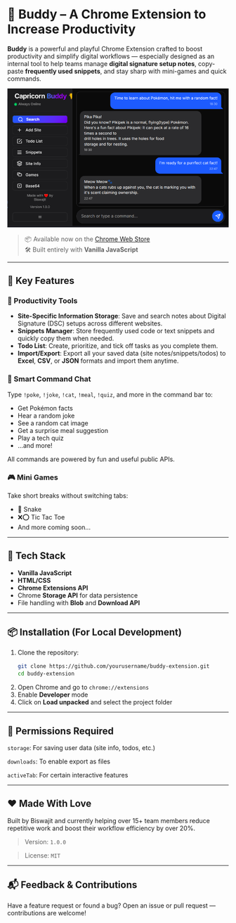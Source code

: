 # 🧠 Buddy – A Chrome Extension to Increase Productivity

**Buddy** is a powerful and playful Chrome Extension crafted to boost productivity and simplify digital workflows — especially designed as an internal tool to help teams manage **digital signature setup notes**, copy-paste **frequently used snippets**, and stay sharp with mini-games and quick commands.

![screenshot](./Screenshot.png)

> 📦 Available now on the [Chrome Web Store](https://chromewebstore.google.com/detail/capricorn-buddy/fhglkkipgomcdobnmpjnghjkcdnkkffi)  
> 🛠️ Built entirely with **Vanilla JavaScript**

---

## 🚀 Key Features

### 💼 Productivity Tools
- **Site-Specific Information Storage**: Save and search notes about Digital Signature (DSC) setups across different websites.
- **Snippets Manager**: Store frequently used code or text snippets and quickly copy them when needed.
- **Todo List**: Create, prioritize, and tick off tasks as you complete them.
- **Import/Export**: Export all your saved data (site notes/snippets/todos) to **Excel**, **CSV**, or **JSON** formats and import them anytime.

### 🧠 Smart Command Chat
Type `!poke`, `!joke`, `!cat`, `!meal`, `!quiz`, and more in the command bar to:
- Get Pokémon facts
- Hear a random joke
- See a random cat image
- Get a surprise meal suggestion
- Play a tech quiz
- ...and more!

All commands are powered by fun and useful public APIs.

### 🎮 Mini Games
Take short breaks without switching tabs:
- 🐍 Snake
- ❌⭕ Tic Tac Toe
- And more coming soon...

---

## 🧰 Tech Stack

- **Vanilla JavaScript**
- **HTML/CSS**
- **Chrome Extensions API**
- Chrome **Storage API** for data persistence
- File handling with **Blob** and **Download API**

---

## 📦 Installation (For Local Development)

1. Clone the repository:
   ```bash
   git clone https://github.com/yourusername/buddy-extension.git
   cd buddy-extension
2. Open Chrome and go to `chrome://extensions`
3. Enable **Developer** mode
4. Click on **Load unpacked** and select the project folder

---

## 🔐 Permissions Required

`storage`: For saving user data (site info, todos, etc.)

`downloads`: To enable export as files

`activeTab`: For certain interactive features

---

## ❤️ Made With Love

Built by Biswajit and currently helping over 15+ team members reduce repetitive work and boost their workflow efficiency by over 20%.

> Version: `1.0.0`

> License: `MIT`

---

## 📬 Feedback & Contributions

Have a feature request or found a bug?
Open an issue or pull request — contributions are welcome!
